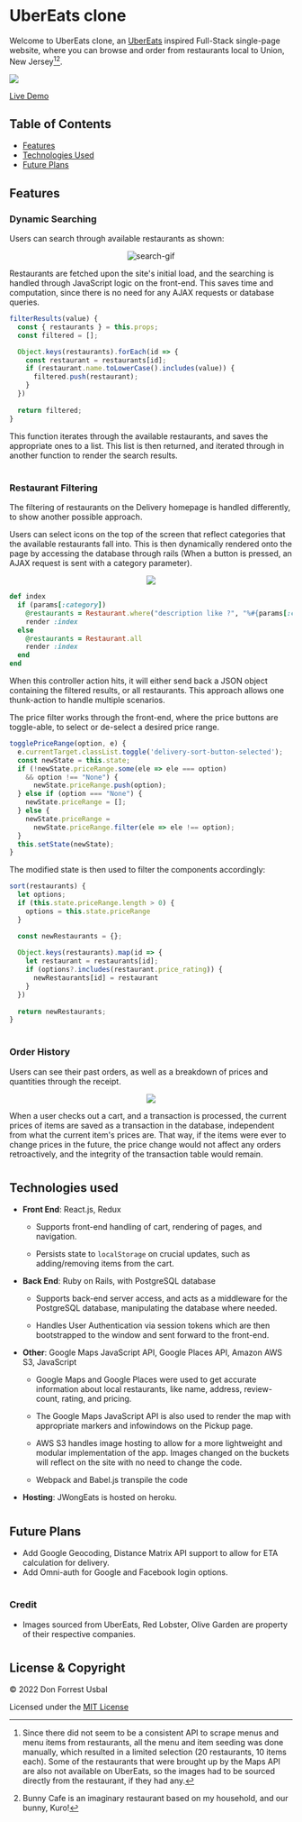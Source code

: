 <h1>UberEats clone</h1>

Welcome to UberEats clone, an <a href="http://ubereats.com/" target="_blank" rel="noopener noreferrer">
UberEats</a> inspired Full-Stack single-page website, where you can browse and order from restaurants local to Union, New Jersey[^1][^2].

<img src="https://github.com/JonJWong/JWong-Eats/blob/main/app/assets/images/readme-main.png"></img>

<a href="https://jwong-eats.herokuapp.com/#/splash" target="_blank" rel="noopener noreferrer">Live Demo</a>

<h2 id="table-of-contents">Table of Contents</h2>

- [Features](#features)
- [Technologies Used](#technologies-used)
- [Future Plans](#future-plans)


<h2 id="features">Features</h2>

### Dynamic Searching

Users can search through available restaurants as shown:

<p align="center">
  <img src="https://media.giphy.com/media/SlK7350XmLG6LnUDHo/giphy.gif" alt="search-gif"></img>
</p>

Restaurants are fetched upon the site's initial load, and the searching is handled through JavaScript logic on the front-end. This saves time and computation, since there is no need for any AJAX requests or database queries.

```javaScript
filterResults(value) {
  const { restaurants } = this.props;
  const filtered = [];

  Object.keys(restaurants).forEach(id => {
    const restaurant = restaurants[id];
    if (restaurant.name.toLowerCase().includes(value)) {
      filtered.push(restaurant);
    }
  })
  
  return filtered;
}
```

This function iterates through the available restaurants, and saves the appropriate ones to a list. This list is then returned, and iterated through in another function to render the search results.

#
### Restaurant Filtering

The filtering of restaurants on the Delivery homepage is handled differently, to show another possible approach.

Users can select icons on the top of the screen that reflect categories that the available restaurants fall into. This is then dynamically rendered onto the page by accessing the database through rails (When a button is pressed, an AJAX request is sent with a category parameter).

<p align="center">
  <img src="https://media.giphy.com/media/DmZpv2ljRn4ExgZeni/giphy.gif"></img>
</p>

```ruby
def index
  if (params[:category])
    @restaurants = Restaurant.where("description like ?", "%#{params[:category]}%")
    render :index
  else
    @restaurants = Restaurant.all
    render :index
  end
end
```

When this controller action hits, it will either send back a JSON object containing the filtered results, or all restaurants. This approach allows one thunk-action to handle multiple scenarios.

The price filter works through the front-end, where the price buttons are toggle-able, to select or de-select a desired price range.

```javaScript
togglePriceRange(option, e) {
  e.currentTarget.classList.toggle('delivery-sort-button-selected');
  const newState = this.state;
  if (!newState.priceRange.some(ele => ele === option)
    && option !== "None") {
      newState.priceRange.push(option);
  } else if (option === "None") {
    newState.priceRange = [];
  } else {
    newState.priceRange = 
      newState.priceRange.filter(ele => ele !== option);
  }
  this.setState(newState);
}
```

The modified state is then used to filter the components accordingly:

```javaScript
sort(restaurants) {
  let options;
  if (this.state.priceRange.length > 0) {
    options = this.state.priceRange
  }

  const newRestaurants = {};
  
  Object.keys(restaurants).map(id => {
    let restaurant = restaurants[id];
    if (options?.includes(restaurant.price_rating)) {
      newRestaurants[id] = restaurant
    }
  })
  
  return newRestaurants;
}
```

#
### Order History

Users can see their past orders, as well as a breakdown of prices and quantities through the receipt.

<p align="center">
  <img src="https://media.giphy.com/media/zLaOtiz8fI7OypGpVD/giphy.gif"></img>
</p>

When a user checks out a cart, and a transaction is processed, the current prices of items are saved as a transaction in the database, independent from what the current item's prices are. That way, if the items were ever to change prices in the future, the price change would not affect any orders retroactively, and the integrity of the transaction table would remain.

#
<h2 id="technologies-used">Technologies used</h2>

- __Front End__: React.js, Redux

  - Supports front-end handling of cart, rendering of pages, and navigation.

  - Persists state to `localStorage` on crucial updates, such as adding/removing items from the cart.

- __Back End__: Ruby on Rails, with PostgreSQL database

  - Supports back-end server access, and acts as a middleware for the PostgreSQL database, manipulating the database where needed.
  
  - Handles User Authentication via session tokens which are then bootstrapped to the window and sent forward to the front-end.

- __Other__: Google Maps JavaScript API, Google Places API, Amazon AWS S3, JavaScript

  - Google Maps and Google Places were used to get accurate information about local restaurants, like name, address, review-count, rating, and pricing.
  
  - The Google Maps JavaScript API is also used to render the map with appropriate markers and infowindows on the Pickup page.
  
  - AWS S3 handles image hosting to allow for a more lightweight and modular implementation of the app. Images changed on the buckets will reflect on the site with no need to change the code.

  - Webpack and Babel.js transpile the code

- __Hosting__: JWongEats is hosted on heroku.

#
<h2 id="future-plans">Future Plans</h2>

- Add Google Geocoding, Distance Matrix API support to allow for ETA calculation for delivery.
- Add Omni-auth for Google and Facebook login options.

#
### Credit

- Images sourced from UberEats, Red Lobster, Olive Garden are property of their respective companies.

[^1]: Since there did not seem to be a consistent API to scrape menus and menu items from restaurants, all the menu and item seeding was done manually, which resulted in a limited selection (20 restaurants, 10 items each). Some of the restaurants that were brought up by the Maps API are also not available on UberEats, so the images had to be sourced directly from the restaurant, if they had any.

[^2]: Bunny Cafe is an imaginary restaurant based on my household, and our bunny, Kuro!

#
<h2 id="license-copyright">License & Copyright</h2>
© 2022 Don Forrest Usbal

Licensed under the [MIT License](LICENSE)
